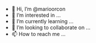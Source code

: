 - 👋 Hi, I’m @marioorcon
- 👀 I’m interested in ...
- 🌱 I’m currently learning ...
- 💞️ I’m looking to collaborate on ...
- 📫 How to reach me ...

<!---
marioorcon/marioorcon is a ✨ special ✨ repository because its `README.md` (this file) appears on your GitHub profile.
You can click the Preview link to take a look at your changes.
--->

